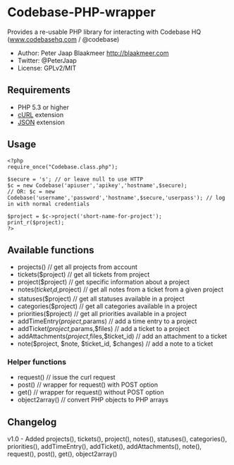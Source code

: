 Codebase-PHP-wrapper
====================

Provides a re-usable PHP library for interacting with Codebase HQ (www.codebasehq.com / @codebase)

* Author: Peter Jaap Blaakmeer http://blaakmeer.com
* Twitter: @PeterJaap
* License: GPLv2/MIT

## Requirements ##

* PHP 5.3 or higher
* [cURL](http://us.php.net/manual/en/book.curl.php) extension
* [JSON](http://us.php.net/manual/en/book.json.php) extension

## Usage ##
```
<?php
require_once("Codebase.class.php");

$secure = 's'; // or leave null to use HTTP
$c = new Codebase('apiuser','apikey','hostname',$secure);
// OR: $c = new Codebase('username','password','hostname',$secure,'userpass'); // log in with normal credentials

$project = $c->project('short-name-for-project');
print_r($project);
?>
```

## Available functions ##
* projects() // get all projects from account
* tickets($project) // get all tickets from project
* project($project) // get specific information about a project
* notes($ticket_id,$project) // get all notes from a ticket from a given project
* statuses($project) // get all statuses available in a project
* categories($project) // get all categories available in a project
* priorities($project) // get all priorities available in a project
* addTimeEntry($project,$params) // add a time entry to a project
* addTicket($project,$params,$files) // add a ticket to a project
* addAttachments($project,$files,$ticket_id) // add an attachment to a ticket
* note($project, $note, $ticket_id, $changes) // add a note to a ticket

### Helper functions ###

* request() // issue the curl request
* post() // wrapper for request() with POST option
* get() // wrapper for request() without POST option
* object2array() // convert PHP objects to PHP arrays


## Changelog ##
v1.0 - Added projects(), tickets(), project(), notes(), statuses(), categories(), priorities(), addTimeEntry(), addTicket(), addAttachments(), note(), request(), post(), get(), object2array()